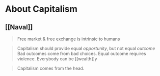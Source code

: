 # About Capitalism

## [[Naval]]
>  Free market & free exchange is intrinsic to humans

> Capitalism should provide equal *opportunity*, but not equal *outcome*
> Bad outcomes come from bad choices. Equal outcome requires violence.
> Everybody can be [[wealth]]y

> Capitalism comes from the head.
